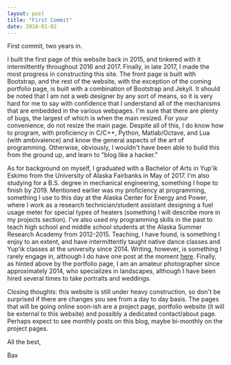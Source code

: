 ```yaml
---
layout: post
title: "First Commit"
date: 2018-01-02
---
```


First commit, two years in.

I built the first page of this website back in 2015, and tinkered with it intermittently throughout 2016 and 2017. Finally, in late 2017, I made the most progress in constructing this site. The front page is built with Bootstrap, and the rest of the website, with the exception of the coming portfolio page, is built with a combination of Bootstrap and Jekyll. It should be noted that I am not a web designer by any sort of means, so it is very hard for me to say with confidence that I understand all of the mechanisms that are embedded in the various webpages. I'm sure that there are plenty of bugs, the largest of which is when the main resized. For your convenience, do not resize the main page. Despite all of this, I do know how to program, with proficiency in C/C++, Python, Matlab/Octave, and Lua (with ambivalence) and know the general aspects of the art of programming. Otherwise, obviously, I wouldn't have been able to build this from the ground up, and learn to "blog like a hacker."

As for background on myself, I graduated with a Bachelor of Arts in Yup'ik Eskimo from the University of Alaska Fairbanks in May of 2017. I'm also studying for a B.S. degree in mechanical engineering, something I hope to finish by 2019. Mentioned earlier was my proficiency at programming, something I use to this day at the Alaska Center for Energy and Power, where I work as a research technician/student assistant designing a fuel usage meter for special types of heaters (something I will describe more in my projects section). I've also used my programming skills in the past to teach high school and middle school students at the Alaska Summer Research Academy from 2012-2015. Teaching, I have found, is something I enjoy to an extent, and have intermittently taught native dance classes and Yup'ik classes at the university since 2014. Writing, however, is something I rarely engage in, although I do have one post at the moment [here](https://redrep.org/2017/09/27/alukesta-we-the-caretakers/). Finally, as hinted above by the portfolio page, I am an amateur photographer since approximately 2014, who specializes in landscapes, although I have been hired several times to take portraits and weddings.

Closing thoughts: this website is still under heavy construction, so don't be surprised if there are changes you see from a day to day basis. The pages that will be going online soon-ish are a project page, portfolio website (it will be external to this website) and possibly a dedicated contact/about page. Perhaps expect to see monthly posts on this blog, maybe bi-monthly on the project pages.

All the best,

Bax